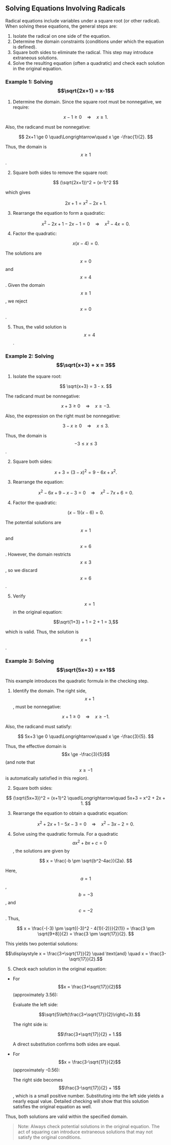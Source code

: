 ## Solving Equations Involving Radicals

Radical equations include variables under a square root (or other radical). When solving these equations, the general steps are:

1. Isolate the radical on one side of the equation.
2. Determine the domain constraints (conditions under which the equation is defined).
3. Square both sides to eliminate the radical. This step may introduce extraneous solutions.
4. Solve the resulting equation (often a quadratic) and check each solution in the original equation.

### Example 1: Solving $$\sqrt{2x+1} = x-1$$

1. Determine the domain. Since the square root must be nonnegative, we require:

$$
x-1 \ge 0 \quad\Longrightarrow\quad x \ge 1.
$$

Also, the radicand must be nonnegative:

$$
2x+1 \ge 0 \quad\Longrightarrow\quad x \ge -\frac{1}{2}.
$$

Thus, the domain is $$x \ge 1$$.

2. Square both sides to remove the square root:

$$
(\sqrt{2x+1})^2 = (x-1)^2
$$

which gives

$$
2x+1 = x^2 - 2x + 1.
$$

3. Rearrange the equation to form a quadratic:

$$
x^2 - 2x + 1 - 2x - 1 = 0 \quad\Longrightarrow\quad x^2 - 4x = 0.
$$

4. Factor the quadratic:

$$
x(x - 4) = 0.
$$

The solutions are $$x=0$$ and $$x=4$$. Given the domain $$x \ge 1$$, we reject $$x=0$$.

5. Thus, the valid solution is $$x=4$$.

### Example 2: Solving $$\sqrt{x+3} + x = 3$$

1. Isolate the square root:

$$
\sqrt{x+3} = 3 - x.
$$

The radicand must be nonnegative:

$$
x+3 \ge 0 \quad\Longrightarrow\quad x \ge -3.
$$

Also, the expression on the right must be nonnegative:

$$
3 - x \ge 0 \quad\Longrightarrow\quad x \le 3.
$$

Thus, the domain is $$-3 \le x \le 3$$.

2. Square both sides:

$$
x+3 = (3-x)^2 = 9 - 6x + x^2.
$$

3. Rearrange the equation:

$$
x^2 - 6x + 9 - x - 3 = 0 \quad\Longrightarrow\quad x^2 - 7x + 6 = 0.
$$

4. Factor the quadratic:

$$
(x-1)(x-6) = 0.
$$

The potential solutions are $$x=1$$ and $$x=6$$. However, the domain restricts $$ x \le 3$$, so we discard $$x=6$$.

5. Verify $$x=1$$ in the original equation:

$$\sqrt{1+3} + 1 = 2 + 1 = 3,$$

which is valid. Thus, the solution is $$x=1$$.

### Example 3: Solving $$\sqrt{5x+3} = x+1$$

This example introduces the quadratic formula in the checking step.

1. Identify the domain. The right side, $$x+1$$, must be nonnegative:

$$
x+1 \ge 0 \quad\Longrightarrow\quad x \ge -1.
$$

Also, the radicand must satisfy:

$$
5x+3 \ge 0 \quad\Longrightarrow\quad x \ge -\frac{3}{5}.
$$

Thus, the effective domain is $$x \ge -\frac{3}{5}$$ (and note that $$x \ge -1$$ is automatically satisfied in this region).

2. Square both sides:

$$
(\sqrt{5x+3})^2 = (x+1)^2 \quad\Longrightarrow\quad 5x+3 = x^2 + 2x + 1.
$$

3. Rearrange the equation to obtain a quadratic equation:

$$
x^2 + 2x + 1 - 5x - 3 = 0 \quad\Longrightarrow\quad x^2 - 3x - 2 = 0.
$$

4. Solve using the quadratic formula. For a quadratic $$ax^2+bx+c=0$$, the solutions are given by

$$
x = \frac{-b \pm \sqrt{b^2-4ac}}{2a}.
$$

Here, $$a=1$$, $$b=-3$$, and $$c=-2$$. Thus,

$$
x = \frac{-(-3) \pm \sqrt{(-3)^2 - 4(1)(-2)}}{2(1)} = \frac{3 \pm \sqrt{9+8}}{2} = \frac{3 \pm \sqrt{17}}{2}.
$$

This yields two potential solutions:

$$\displaystyle x = \frac{3+\sqrt{17}}{2} \quad \text{and} \quad x = \frac{3-\sqrt{17}}{2}.$$ 

5. Check each solution in the original equation:

- For $$x = \frac{3+\sqrt{17}}{2}$$ (approximately 3.56):

  Evaluate the left side:
  
  $$\sqrt{5\left(\frac{3+\sqrt{17}}{2}\right)+3}.$$ 
  
  The right side is:
  
  $$\frac{3+\sqrt{17}}{2} + 1.$$ 
  
  A direct substitution confirms both sides are equal.

- For $$x = \frac{3-\sqrt{17}}{2}$$ (approximately -0.56):

  The right side becomes $$\frac{3-\sqrt{17}}{2} + 1$$, which is a small positive number. Substituting into the left side yields a nearly equal value. Detailed checking will show that this solution satisfies the original equation as well.

Thus, both solutions are valid within the specified domain.

> Note: Always check potential solutions in the original equation. The act of squaring can introduce extraneous solutions that may not satisfy the original conditions.
